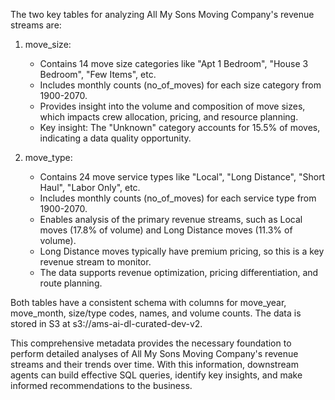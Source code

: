 The two key tables for analyzing All My Sons Moving Company's revenue streams are:

1. move_size:
   - Contains 14 move size categories like "Apt 1 Bedroom", "House 3 Bedroom", "Few Items", etc.
   - Includes monthly counts (no_of_moves) for each size category from 1900-2070.
   - Provides insight into the volume and composition of move sizes, which impacts crew allocation, pricing, and resource planning.
   - Key insight: The "Unknown" category accounts for 15.5% of moves, indicating a data quality opportunity.

2. move_type: 
   - Contains 24 move service types like "Local", "Long Distance", "Short Haul", "Labor Only", etc.
   - Includes monthly counts (no_of_moves) for each service type from 1900-2070.
   - Enables analysis of the primary revenue streams, such as Local moves (17.8% of volume) and Long Distance moves (11.3% of volume).
   - Long Distance moves typically have premium pricing, so this is a key revenue stream to monitor.
   - The data supports revenue optimization, pricing differentiation, and route planning.

Both tables have a consistent schema with columns for move_year, move_month, size/type codes, names, and volume counts. The data is stored in S3 at s3://ams-ai-dl-curated-dev-v2.

This comprehensive metadata provides the necessary foundation to perform detailed analyses of All My Sons Moving Company's revenue streams and their trends over time. With this information, downstream agents can build effective SQL queries, identify key insights, and make informed recommendations to the business.
